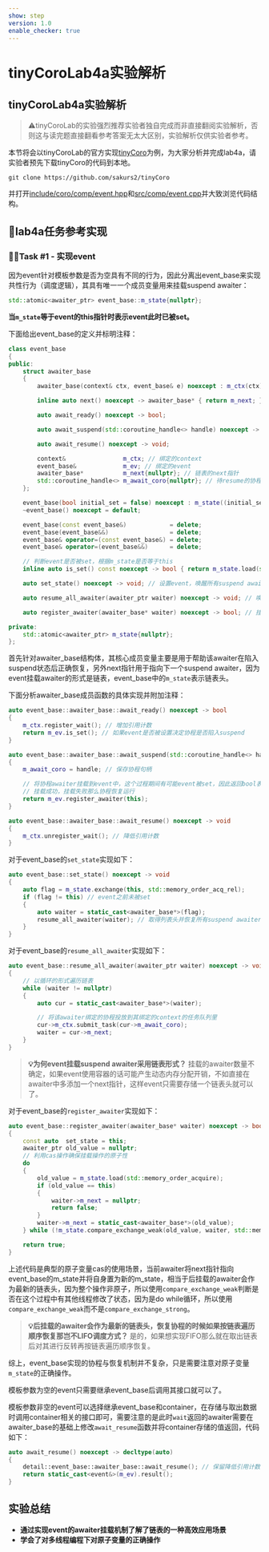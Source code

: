 ```yaml
---
show: step
version: 1.0
enable_checker: true
---
```


# tinyCoroLab4a实验解析

## tinyCoroLab4a实验解析

> ⚠️tinyCoroLab的实验强烈推荐实验者独自完成而非直接翻阅实验解析，否则这与读完题直接翻看参考答案无太大区别，实验解析仅供实验者参考。

本节将会以tinyCoroLab的官方实现[tinyCoro](https://github.com/sakurs2/tinyCoro)为例，为大家分析并完成lab4a，请实验者预先下载tinyCoro的代码到本地。

```shell
git clone https://github.com/sakurs2/tinyCoro
```

并打开[include/coro/comp/event.hpp](https://github.com/sakurs2/tinyCoroLab/blob/master/include/coro/comp/event.hpp)和[src/comp/event.cpp](https://github.com/sakurs2/tinyCoroLab/blob/master/src/comp/event.cpp)并大致浏览代码结构。

## 📖lab4a任务参考实现

### 🧑‍💻Task #1 - 实现event

因为event针对模板参数是否为空具有不同的行为，因此分离出event_base来实现共性行为（调度逻辑），其具有唯一一个成员变量用来挂载suspend awaiter：

```cpp
std::atomic<awaiter_ptr> event_base::m_state{nullptr};
```

**当`m_state`等于event的this指针时表示event此时已被set。**

下面给出event_base的定义并标明注释：

```cpp
class event_base
{
public:
    struct awaiter_base
    {
        awaiter_base(context& ctx, event_base& e) noexcept : m_ctx(ctx), m_ev(e) {}

        inline auto next() noexcept -> awaiter_base* { return m_next; }

        auto await_ready() noexcept -> bool;

        auto await_suspend(std::coroutine_handle<> handle) noexcept -> bool;

        auto await_resume() noexcept -> void;

        context&                m_ctx; // 绑定的context
        event_base&             m_ev; // 绑定的event
        awaiter_base*           m_next{nullptr}; // 链表的next指针
        std::coroutine_handle<> m_await_coro{nullptr}; // 待resume的协程句柄
    };

    event_base(bool initial_set = false) noexcept : m_state((initial_set) ? this : nullptr) {}
    ~event_base() noexcept = default;

    event_base(const event_base&)            = delete;
    event_base(event_base&&)                 = delete;
    event_base& operator=(const event_base&) = delete;
    event_base& operator=(event_base&&)      = delete;

    // 判断event是否被set，根据m_state是否等于this
    inline auto is_set() const noexcept -> bool { return m_state.load(std::memory_order_acquire) == this; }

    auto set_state() noexcept -> void; // 设置event，唤醒所有suspend awaiter

    auto resume_all_awaiter(awaiter_ptr waiter) noexcept -> void; // 唤醒所有suspend awaiter

    auto register_awaiter(awaiter_base* waiter) noexcept -> bool; // 挂载suspend awaiter

private:
    std::atomic<awaiter_ptr> m_state{nullptr};
};
```

首先针对awaiter_base结构体，其核心成员变量主要是用于帮助该awaiter在陷入suspend状态后正确恢复，另外next指针用于指向下一个suspend awaiter，因为event挂载awaiter的形式是链表，event_base中的`m_state`表示链表头。

下面分析awaiter_base成员函数的具体实现并附加注释：

```cpp
auto event_base::awaiter_base::await_ready() noexcept -> bool
{
    m_ctx.register_wait(); // 增加引用计数
    return m_ev.is_set(); // 如果event是否被设置决定协程是否陷入suspend
}

auto event_base::awaiter_base::await_suspend(std::coroutine_handle<> handle) noexcept -> bool
{
    m_await_coro = handle; // 保存协程句柄

    // 将协程awaiter挂载到event中，这个过程期间有可能event被set，因此返回bool表示是否
    // 挂载成功，挂载失败那么协程恢复运行
    return m_ev.register_awaiter(this); 
}

auto event_base::awaiter_base::await_resume() noexcept -> void
{
    m_ctx.unregister_wait(); // 降低引用计数
}
```

对于event_base的`set_state`实现如下：

```cpp
auto event_base::set_state() noexcept -> void
{
    auto flag = m_state.exchange(this, std::memory_order_acq_rel);
    if (flag != this) // event之前未被set
    {
        auto waiter = static_cast<awaiter_base*>(flag);
        resume_all_awaiter(waiter); // 取得列表头并恢复所有suspend awaiter
    }
}
```

对于event_base的`resume_all_awaiter`实现如下：

```cpp
auto event_base::resume_all_awaiter(awaiter_ptr waiter) noexcept -> void
{
    // 以循环的形式遍历链表
    while (waiter != nullptr)
    {
        auto cur = static_cast<awaiter_base*>(waiter);

        // 将该awaiter绑定的协程投放到其绑定的context的任务队列里
        cur->m_ctx.submit_task(cur->m_await_coro);
        waiter = cur->m_next;
    }
}
```

> **💡为何event挂载suspend awaiter采用链表形式？**
> 挂载的awaiter数量不确定，如果event使用容器的话可能产生动态内存分配开销，不如直接在awaiter中多添加一个next指针，这样event只需要存储一个链表头就可以了。

对于event_base的`register_awaiter`实现如下：

```cpp
auto event_base::register_awaiter(awaiter_base* waiter) noexcept -> bool
{
    const auto  set_state = this;
    awaiter_ptr old_value = nullptr;
    // 利用cas操作确保挂载操作的原子性
    do
    {
        old_value = m_state.load(std::memory_order_acquire);
        if (old_value == this)
        {
            waiter->m_next = nullptr;
            return false;
        }
        waiter->m_next = static_cast<awaiter_base*>(old_value);
    } while (!m_state.compare_exchange_weak(old_value, waiter, std::memory_order_acquire));

    return true;
}
```

上述代码是典型的原子变量cas的使用场景，当前awaiter将next指针指向event_base的m_state并将自身置为新的m_state，相当于后挂载的awaiter会作为最新的链表头，因为整个操作非原子，所以使用`compare_exchange_weak`判断是否在这个过程中有其他线程修改了状态，因为是do while循环，所以使用`compare_exchange_weak`而不是`compare_exchange_strong`。

> **💡后挂载的awaiter会作为最新的链表头，恢复协程的时候如果按链表遍历顺序恢复那岂不LIFO调度方式？**
> 是的，如果想实现FIFO那么就在取出链表后对其进行反转再按链表遍历顺序恢复。

综上，event_base实现的协程与恢复机制并不复杂，只是需要注意对原子变量`m_state`的正确操作。

模板参数为空的event只需要继承event_base后调用其接口就可以了。

模板参数非空的event可以选择继承event_base和container，在存储与取出数据时调用container相关的接口即可，需要注意的是此时`wait`返回的awaiter需要在awaiter_base的基础上修改`await_resume`函数并将container存储的值返回，代码如下：

```cpp
auto await_resume() noexcept -> decltype(auto)
{
    detail::event_base::awaiter_base::await_resume(); // 保留降低引用计数的代码
    return static_cast<event&>(m_ev).result();
}
```

## 实验总结

- **通过实现event的awaiter挂载机制了解了链表的一种高效应用场景**
- **学会了对多线程编程下对原子变量的正确操作**

